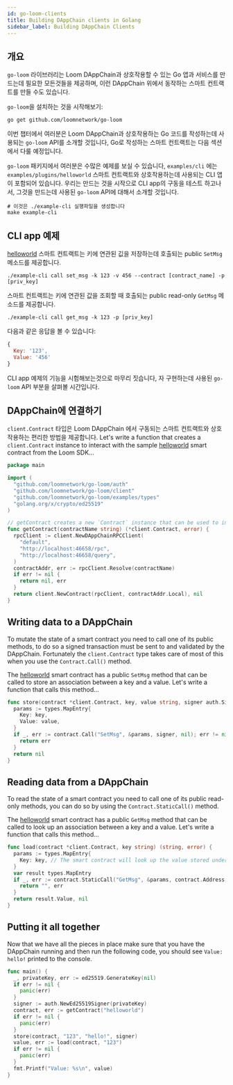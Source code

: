 ```yaml
---
id: go-loom-clients
title: Building DAppChain clients in Golang
sidebar_label: Building DAppChain Clients
---
```

## 개요

`go-loom` 라이브러리는 Loom DAppChain과 상호작용할 수 있는 Go 앱과 서비스를 만드는데 필요한 모든것들을 제공하며, 이런 DAppChain 위에서 동작하는 스마트 컨트랙트를 만들 수도 있습니다.

`go-loom`을 설치하는 것을 시작해보기:

```shell
go get github.com/loomnetwork/go-loom
```

이번 챕터에서 여러분은 Loom DAppChain과 상호작용하는 Go 코드를 작성하는데 사용되는 `go-loom` API를 소개할 것입니다, Go로 작성하는 스마트 컨트랙트는 다음 섹션에서 다룰 예정입니다.

`go-loom` 패키지에서 여러분은 수많은 예제를 보실 수 있습니다, `examples/cli` 에는 `examples/plugins/helloworld` 스마트 컨트랙트와 상호작용하는데 사용되는 CLI 앱이 포함되어 있습니다. 우리는 만드는 것을 시작으로 CLI app의 구동을 테스트 하고나서, 그것을 만드는데 사용된 `go-loom` API에 대해서 소개할 것입니다.

```shell
# 이것은 ./example-cli 실행파일을 생성합니다
make example-cli
```

## CLI app 예제

[helloworld](https://github.com/loomnetwork/go-loom/blob/master/examples/plugins/helloworld/helloworld.go) 스마트 컨트랙트는 키에 연관된 깂을 저장하는데 호출되는 public `SetMsg` 메소드를 제공합니다.

```shell
./example-cli call set_msg -k 123 -v 456 --contract [contract_name] -p [priv_key]
```

스마트 컨트랙트는 키에 연관된 값을 조회할 때 호출되는 public read-only `GetMsg` 메소드를 제공합니다.

```shell
./example-cli call get_msg -k 123 -p [priv_key]
```

다음과 같은 응답을 볼 수 있습니다:

```js
{
  Key: '123',
  Value: '456'
}
```

CLI app 예제의 기능을 시험해보는것으로 마무리 짓습니다, 자 구현하는데 사용된 `go-loom` API 부분을 살펴볼 시간입니다.

## DAppChain에 연결하기

`client.Contract` 타입은 Loom DAppChain 에서 구동되는 스마트 컨트랙트와 상호작용하는 편리한 방법을 제공합니다. Let's write a function that creates a `client.Contract` instance to interact with the sample [helloworld](https://github.com/loomnetwork/go-loom/blob/master/examples/plugins/helloworld/helloworld.go) smart contract from the Loom SDK...

```go
package main

import (
  "github.com/loomnetwork/go-loom/auth"
  "github.com/loomnetwork/go-loom/client"
  "github.com/loomnetwork/go-loom/examples/types"
  "golang.org/x/crypto/ed25519"
)

// getContract creates a new `Contract` instance that can be used to interact with a smart contract.
func getContract(contractName string) (*client.Contract, error) {
  rpcClient := client.NewDAppChainRPCClient(
    "default",
    "http://localhost:46658/rpc",
    "http://localhost:46658/query",
  )
  contractAddr, err := rpcClient.Resolve(contractName)
  if err != nil {
    return nil, err
  }
  return client.NewContract(rpcClient, contractAddr.Local), nil
}
```

## Writing data to a DAppChain

To mutate the state of a smart contract you need to call one of its public methods, to do so a signed transaction must be sent to and validated by the DAppChain. Fortunately the `client.Contract` type takes care of most of this when you use the `Contract.Call()` method.

The [helloworld](https://github.com/loomnetwork/go-loom/blob/master/examples/plugins/helloworld/helloworld.go) smart contract has a public `SetMsg` method that can be called to store an association between a key and a value. Let's write a function that calls this method...

```go
func store(contract *client.Contract, key, value string, signer auth.Signer) error {
  params := types.MapEntry{
    Key: key,
    Value: value,
  }
  if _, err := contract.Call("SetMsg", &params, signer, nil); err != nil {
    return err
  }
  return nil
}

```

## Reading data from a DAppChain

To read the state of a smart contract you need to call one of its public read-only methods, you can do so by using the `Contract.StaticCall()` method.

The [helloworld](https://github.com/loomnetwork/go-loom/blob/master/examples/plugins/helloworld/helloworld.go) smart contract has a public `GetMsg` method that can be called to look up an association between a key and a value. Let's write a function that calls this method...

```go
func load(contract *client.Contract, key string) (string, error) {
  params := types.MapEntry{
    Key: key, // The smart contract will look up the value stored under this key.
  }
  var result types.MapEntry
  if _, err := contract.StaticCall("GetMsg", &params, contract.Address, &result); err != nil {
    return "", err
  }
  return result.Value, nil
}
```

## Putting it all together

Now that we have all the pieces in place make sure that you have the DAppChain running and then run the following code, you should see `Value: hello!` printed to the console.

```go
func main() {
  _, privateKey, err := ed25519.GenerateKey(nil)
  if err != nil {
    panic(err)
  }
  signer := auth.NewEd25519Signer(privateKey)
  contract, err := getContract("helloworld")
  if err != nil {
    panic(err)
  }
  store(contract, "123", "hello!", signer)
  value, err := load(contract, "123")
  if err != nil {
    panic(err)
  }
  fmt.Printf("Value: %s\n", value)
}
```